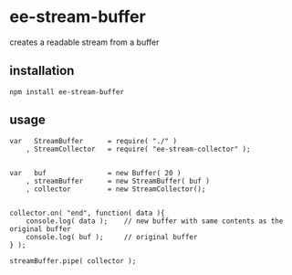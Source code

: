 # ee-stream-buffer

creates a readable stream from a buffer

## installation

	npm install ee-stream-buffer

## usage


	var   StreamBuffer 		= require( "./" )
		, StreamCollector 	= require( "ee-stream-collector" );


	var   buf 				= new Buffer( 20 )
		, streamBuffer 		= new StreamBuffer( buf )
		, collector 		= new StreamCollector();


	collector.on( "end", function( data ){
		console.log( data ); 	// new buffer with same contents as the original buffer
		console.log( buf ); 	// original buffer
	} );

	streamBuffer.pipe( collector );

